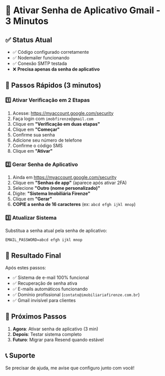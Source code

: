 # 🔐 Ativar Senha de Aplicativo Gmail - 3 Minutos

## ✅ Status Atual
- ✅ Código configurado corretamente
- ✅ Nodemailer funcionando
- ✅ Conexão SMTP testada
- ❌ **Precisa apenas da senha de aplicativo**

## 🚀 Passos Rápidos (3 minutos)

### 1️⃣ Ativar Verificação em 2 Etapas
1. Acesse: https://myaccount.google.com/security
2. Faça login com `imobfirenze@gmail.com`
3. Clique em **"Verificação em duas etapas"**
4. Clique em **"Começar"**
5. Confirme sua senha
6. Adicione seu número de telefone
7. Confirme o código SMS
8. Clique em **"Ativar"**

### 2️⃣ Gerar Senha de Aplicativo
1. Ainda em https://myaccount.google.com/security
2. Clique em **"Senhas de app"** (aparece após ativar 2FA)
3. Selecione **"Outro (nome personalizado)"**
4. Digite: **"Sistema Imobiliária Firenze"**
5. Clique em **"Gerar"**
6. **COPIE a senha de 16 caracteres** (ex: `abcd efgh ijkl mnop`)

### 3️⃣ Atualizar Sistema
Substitua a senha atual pela senha de aplicativo:

```env
EMAIL_PASSWORD=abcd efgh ijkl mnop
```

## 🎯 Resultado Final
Após estes passos:
- ✅ Sistema de e-mail 100% funcional
- ✅ Recuperação de senha ativa
- ✅ E-mails automáticos funcionando
- ✅ Domínio profissional (`contato@imobiliariafirenze.com.br`)
- ✅ Gmail invisível para clientes

## 🔄 Próximos Passos
1. **Agora**: Ativar senha de aplicativo (3 min)
2. **Depois**: Testar sistema completo
3. **Futuro**: Migrar para Resend quando estável

## 📞 Suporte
Se precisar de ajuda, me avise que configuro junto com você!